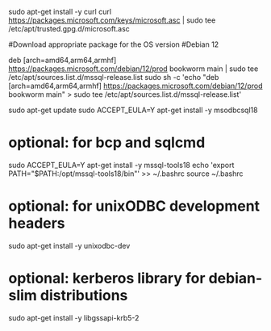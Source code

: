 
sudo apt-get install -y curl
curl https://packages.microsoft.com/keys/microsoft.asc | sudo tee /etc/apt/trusted.gpg.d/microsoft.asc

#Download appropriate package for the OS version
#Debian 12

deb [arch=amd64,arm64,armhf] https://packages.microsoft.com/debian/12/prod bookworm main | sudo tee /etc/apt/sources.list.d/mssql-release.list
sudo sh -c 'echo "deb [arch=amd64,arm64,armhf] https://packages.microsoft.com/debian/12/prod bookworm main" > sudo tee /etc/apt/sources.list.d/mssql-release.list'

sudo apt-get update
sudo ACCEPT_EULA=Y apt-get install -y msodbcsql18
# optional: for bcp and sqlcmd
sudo ACCEPT_EULA=Y apt-get install -y mssql-tools18
echo 'export PATH="$PATH:/opt/mssql-tools18/bin"' >> ~/.bashrc
source ~/.bashrc
# optional: for unixODBC development headers
sudo apt-get install -y unixodbc-dev
# optional: kerberos library for debian-slim distributions
sudo apt-get install -y libgssapi-krb5-2
